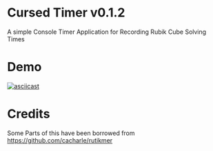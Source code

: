# Cursed Timer v0.1.2

A simple Console Timer Application for Recording Rubik Cube Solving Times

# Demo

[![asciicast](https://asciinema.org/a/OZjUrov7RMigf1HBmKdbRhiLF.svg)](https://asciinema.org/a/OZjUrov7RMigf1HBmKdbRhiLF)

# Credits

Some Parts of this have been borrowed from https://github.com/cacharle/rutikmer
